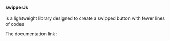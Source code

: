 #### swipperJs 
is a lightweight library designed to create
a swipped button with fewer lines of codes

The documentation link :

```javascript

```
